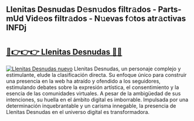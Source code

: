 ## Llenitas Desnudas D𝚎sn𝚞dos filtr𝚊dos - Parts-mUd Vid𝚎os filtr𝚊dos - N𝚞evas f𝚘tos atr𝚊ctivas INFDj

# <h2><a href="http://mb9plf.tromn.icu/?c=Llenitas+Desnudas">🔗👉👉👉 Llenitas Desnudas 🔗🔗</a></h2>

[![Llenitas Desnudas nuevo](https://i.imgur.com/pEAQMta.gif)](http://mb9plf.tromn.icu/?c=Llenitas+Desnudas)
Llenitas Desnudas, un personaje complejo y estimulante, elude la clasificación directa. Su enfoque único para construir una presencia en la web ha atraído y ofendido a los seguidores, estimulando debates sobre la expresión artística, el consentimiento y la esencia de las comunidades virtuales. A pesar de la ambigüedad de sus intenciones, su huella en el ámbito digital es imborrable. Impulsada por una determinación inquebrantable y un carisma innegable, la presencia de Llenitas Desnudas en el universo digital es transformadora.
